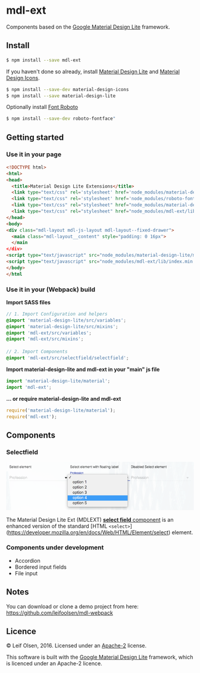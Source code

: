 # mdl-ext

Components based on the [Google Material Design Lite](https://github.com/google/material-design-lite) framework.

## Install
```sh
$ npm install --save mdl-ext
```

If you haven't done so already, install [Material Design Lite](https://github.com/google/material-design-lite) and [Material Design Icons](https://github.com/google/material-design-icons).

```sh
$ npm install --save-dev material-design-icons
$ npm install --save material-design-lite
```

Optionally install [Font Roboto](https://github.com/choffmeister/roboto-fontface-bower)
```sh
$ npm install --save-dev roboto-fontface"
```

## Getting started

### Use it in your page
```html
<!DOCTYPE html>
<html>
<head>
  <title>Material Design Lite Extensions</title>
  <link type="text/css" rel='stylesheet' href='node_modules/material-design-icons/iconfont/material-icons.css'>
  <link type="text/css" rel='stylesheet' href='node_modules/roboto-fontface/css/roboto-fontface.css'>
  <link type="text/css" rel="stylesheet" href="node_modules/material-design-lite/material.css" />
  <link type="text/css" rel="stylesheet" href="node_modules/mdl-ext/lib/mdl-ext.css" />
</head>
<body>
<div class="mdl-layout mdl-js-layout mdl-layout--fixed-drawer">
  <main class="mdl-layout__content" style="padding: 0 16px">
  </main
</div>
<script type="text/javascript" src="node_modules/material-design-lite/material.js" charset="utf-8"></script>
<script type="text/javascript" src="node_modules/mdl-ext/lib/index.min.js" charset="utf-8"></script>
</body>
</html
```


### Use it in your (Webpack) build

**Import SASS files** 
```scss
// 1. Import Configuration and helpers
@import 'material-design-lite/src/variables';
@import 'material-design-lite/src/mixins';
@import 'mdl-ext/src/variables';
@import 'mdl-ext/src/mixins';

// 2. Import Components
@import 'mdl-ext/src/selectfield/selectfield';
```

**Import material-design-lite and mdl-ext in your "main" js file**
```javascript
import 'material-design-lite/material';
import 'mdl-ext';
```

**... or require material-design-lite and mdl-ext**
```javascript
require('material-design-lite/material');
require('mdl-ext');
```

 
## Components

### Selectfield
![Selectfield](./etc/select-element.png)

The Material Design Lite Ext (MDLEXT) [**select field** component](./src/selectfield/) is an enhanced version 
of the standard [HTML `<select>`] (https://developer.mozilla.org/en/docs/Web/HTML/Element/select) element.

### Components under development
* Accordion
* Bordered input fields
* File input

## Notes
You can download or clone a demo project from here: https://github.com/leifoolsen/mdl-webpack

## Licence
© Leif Olsen, 2016. Licensed under an [Apache-2](https://github.com/leifoolsen/mdl-ext/blob/master/LICENSE) license.

This software is built with the [Google Material Design Lite](https://github.com/google/material-design-lite) framework, 
which is licenced under an Apache-2 licence.
